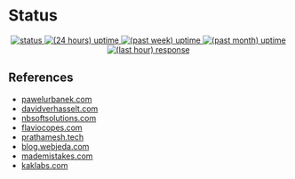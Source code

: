 # Status

<center>
  <a href="https://gizipp.com">
    <img src="https://badgen.net/uptime-robot/status/m784717116-bfc2f94d15466a6c3b38482e" alt="status">
  </a>
  <a href="https://gizipp.com">
    <img src="https://badgen.net/uptime-robot/day/m784717116-bfc2f94d15466a6c3b38482e" alt="(24 hours) uptime">
  </a>
  <a href="https://gizipp.com">
    <img src="https://badgen.net/uptime-robot/week/m784717116-bfc2f94d15466a6c3b38482e" alt="(past week) uptime">
  </a>
  <a href="https://gizipp.com">
    <img src="https://badgen.net/uptime-robot/month/m784717116-bfc2f94d15466a6c3b38482e" alt="(past month) uptime">
  </a>
  <a href="https://gizipp.com">
    <img src="https://badgen.net/uptime-robot/response/m784717116-bfc2f94d15466a6c3b38482e" alt="(last hour) response">
  </a>
</center>

## References

- [pawelurbanek.com](https://go.gizipp.com/https://pawelurbanek.com/)
- [davidverhasselt.com](https://go.gizipp.com/https://davidverhasselt.com/)
- [nbsoftsolutions.com](https://go.gizipp.com/https://nbsoftsolutions.com/)
- [flaviocopes.com](https://go.gizipp.com/https://flaviocopes.com/)
- [prathamesh.tech](https://go.gizipp.com/https://prathamesh.tech/)
- [blog.webjeda.com](https://go.gizipp.com/https://blog.webjeda.com/)
- [mademistakes.com](https://go.gizipp.com/https://mademistakes.com/)
- [kaklabs.com](https://go.gizipp.com/https://www.kaklabs.com/)


